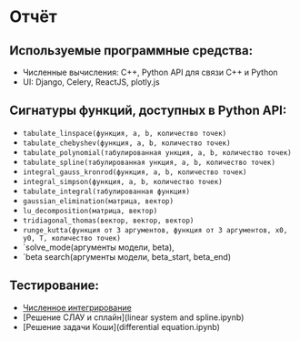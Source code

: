 # Отчёт

## Используемые программные средства:
* Численные вычисления: C++, Python API для связи C++ и Python
* UI: Django, Celery, ReactJS, plotly.js

## Сигнатуры функций, доступных в Python API:
* `tabulate_linspace(функция, a, b, количество точек)`
* `tabulate_chebyshev(функция, a, b, количество точек)`
* `tabulate_polynomial(табулированная ункция, a, b, количество точек)`
* `tabulate_spline(табулированная ункция, a, b, количество точек)`
* `integral_gauss_kronrod(функция, a, b, количество точек)`
* `integral_simpson(функция, a, b, количество точек)`
* `tabulate_integral(табулированная функция)`
* `gaussian_elimination(матрица, вектор)`
* `lu_decomposition(матрица, вектор)`
* `tridiagonal_thomas(вектор, вектор, вектор)`
* `runge_kutta(функция от 3 аргументов, функция от 3 аргументов, x0, y0, T, количество точек)`
* `solve_mode(аргументы модели, beta),
* `beta search(аргументы модели, beta_start, beta_end)

## Тестирование:
* [Численное интегрирование](integral.ipynb)
* [Решение СЛАУ и сплайн](linear system and spline.ipynb)
* [Решение задачи Коши](differential equation.ipynb)
